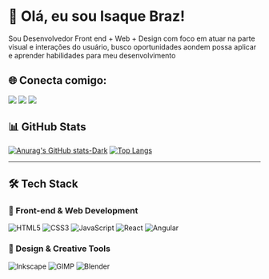# 👋 Olá, eu sou Isaque Braz!

Sou Desenvolvedor Front end + Web + Design com foco em atuar na parte visual e interações do usuário, busco oportunidades aondem possa aplicar e aprender habilidades para meu desenvolvimento
 
## 🌐 Conecta comigo:

<div> 
<a href="https://www.instagram.com/isaquebraz17/" target="_blank"><img src="https://img.shields.io/badge/-Instagram-%23E4405F?style=for-the-badge&logo=instagram&logoColor=white" /></a> 
<a href="mailto:Isaquebraz2018@gmail.com"><img src="https://img.shields.io/badge/-Gmail-%23333?style=for-the-badge&logo=gmail&logoColor=white" /></a> 
<a href="https://www.linkedin.com/in/isaque-de-oliveira-braz-7a6a75302" target="_blank"><img src="https://img.shields.io/badge/-LinkedIn-%230077B5?style=for-the-badge&logo=linkedin&logoColor=white" /></a> 
</div>


## 📊 GitHub Stats

[![Anurag's GitHub stats-Dark](https://github-readme-stats.vercel.app/api?username=IsaqueBraz17&show_icons=true&theme=radical#gh-dark-mode-only)](https://github.com/anuraghazra/github-readme-stats#gh-dark-mode-only)
[![Top Langs](https://github-readme-stats.vercel.app/api/top-langs/?username=IsaqueBraz17&layout=compact&theme=radical)](https://github.com/anuraghazra/github-readme-stats)

---

## 🛠️ Tech Stack

### 🎨 Front-end & Web Development
![HTML5](https://img.shields.io/badge/HTML5-E34F26?style=for-the-badge&logo=html5&logoColor=white)
![CSS3](https://img.shields.io/badge/CSS3-1572B6?style=for-the-badge&logo=css3&logoColor=white)
![JavaScript](https://img.shields.io/badge/JavaScript-F7DF1E?style=for-the-badge&logo=javascript&logoColor=black)
![React](https://img.shields.io/badge/React-20232A?style=for-the-badge&logo=react&logoColor=61DAFB)
![Angular](https://img.shields.io/badge/Angular-DD0031?style=for-the-badge&logo=angular&logoColor=white)

### 🎨 Design & Creative Tools
![Inkscape](https://img.shields.io/badge/Inkscape-000000?style=for-the-badge&logo=inkscape&logoColor=white)
![GIMP](https://img.shields.io/badge/GIMP-5C5543?style=for-the-badge&logo=gimp&logoColor=white)
![Blender](https://img.shields.io/badge/Blender-F5792A?style=for-the-badge&logo=blender&logoColor=white)


  
</div>
